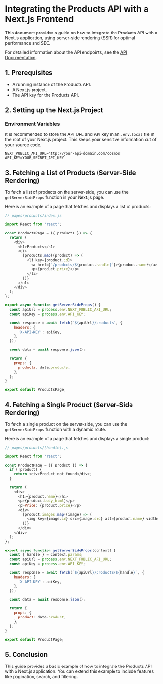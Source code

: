 # Integrating the Products API with a Next.js Frontend

This document provides a guide on how to integrate the Products API with a Next.js application, using server-side rendering (SSR) for optimal performance and SEO.

For detailed information about the API endpoints, see the [API Documentation](API_DOCUMENTATION.md).

## 1. Prerequisites

- A running instance of the Products API.
- A Next.js project.
- The API key for the Products API.

## 2. Setting up the Next.js Project

### Environment Variables

It is recommended to store the API URL and API key in an `.env.local` file in the root of your Next.js project. This keeps your sensitive information out of your source code.

```
NEXT_PUBLIC_API_URL=http://your-api-domain.com/cosmos
API_KEY=YOUR_SECRET_API_KEY
```

## 3. Fetching a List of Products (Server-Side Rendering)

To fetch a list of products on the server-side, you can use the `getServerSideProps` function in your Next.js page.

Here is an example of a page that fetches and displays a list of products:

```javascript
// pages/products/index.js

import React from 'react';

const ProductsPage = ({ products }) => {
  return (
    <div>
      <h1>Products</h1>
      <ul>
        {products.map((product) => (
          <li key={product.id}>
            <a href={`/products/${product.handle}`}>{product.name}</a>
            <p>{product.price}</p>
          </li>
        ))}
      </ul>
    </div>
  );
};

export async function getServerSideProps() {
  const apiUrl = process.env.NEXT_PUBLIC_API_URL;
  const apiKey = process.env.API_KEY;

  const response = await fetch(`${apiUrl}/products`, {
    headers: {
      'X-API-KEY': apiKey,
    },
  });

  const data = await response.json();

  return {
    props: {
      products: data.products,
    },
  };
}

export default ProductsPage;
```

## 4. Fetching a Single Product (Server-Side Rendering)

To fetch a single product on the server-side, you can use the `getServerSideProps` function with a dynamic route.

Here is an example of a page that fetches and displays a single product:

```javascript
// pages/products/[handle].js

import React from 'react';

const ProductPage = ({ product }) => {
  if (!product) {
    return <div>Product not found</div>;
  }

  return (
    <div>
      <h1>{product.name}</h1>
      <p>{product.body_html}</p>
      <p>Price: {product.price}</p>
      <div>
        {product.images.map((image) => (
          <img key={image.id} src={image.src} alt={product.name} width={image.width} height={image.height} />
        ))}
      </div>
    </div>
  );
};

export async function getServerSideProps(context) {
  const { handle } = context.params;
  const apiUrl = process.env.NEXT_PUBLIC_API_URL;
  const apiKey = process.env.API_KEY;

  const response = await fetch(`${apiUrl}/products/${handle}`, {
    headers: {
      'X-API-KEY': apiKey,
    },
  });

  const data = await response.json();

  return {
    props: {
      product: data.product,
    },
  };
}

export default ProductPage;
```

## 5. Conclusion

This guide provides a basic example of how to integrate the Products API with a Next.js application. You can extend this example to include features like pagination, search, and filtering.